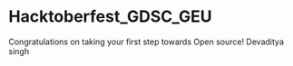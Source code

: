 # Hacktoberfest_GDSC_GEU
Congratulations on taking your first step towards Open source!
Devaditya singh
